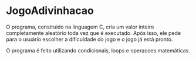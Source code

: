 # JogoAdivinhacao
O programa, construido na linguagem C, cria um valor inteiro completamente aleatório toda vez que é executado. Após isso, ele pede para o usuário escolher a dificuldade do jogo e o jogo já está pronto.

O programa é feito utilizando condicionais, loops e operacoes matemáticas.

